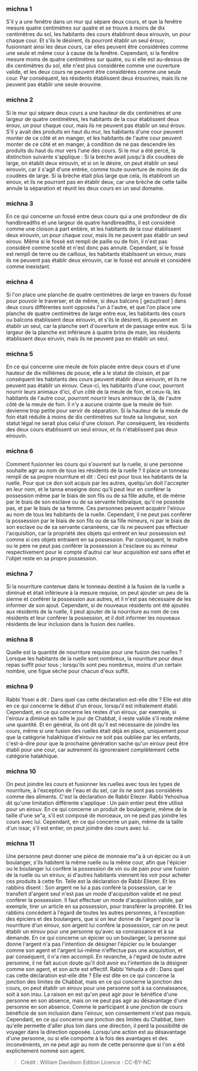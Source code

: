 
### michna 1
S'il y a une fenêtre dans un mur qui sépare deux cours, et que la fenêtre mesure quatre centimètres sur quatre et se trouve à moins de dix centimètres du sol, les habitants des cours établiront deux eirouvin, un pour chaque cour. Et s'ils le désirent, ils pourront établir un seul érouv, fusionnant ainsi les deux cours, car elles peuvent être considérées comme une seule et même cour à cause de la fenêtre. Cependant, si la fenêtre mesure moins de quatre centimètres sur quatre, ou si elle est au-dessus de dix centimètres du sol, elle n'est plus considérée comme une ouverture valide, et les deux cours ne peuvent être considérées comme une seule cour. Par conséquent, les résidents établissent deux érouvines, mais ils ne peuvent pas établir une seule érouvine.

### michna 2
Si le mur qui sépare deux cours a une hauteur de dix centimètres et une largeur de quatre centimètres, les habitants de la cour établissent deux érouv, un pour chaque cour, mais ils ne peuvent pas établir un seul érouv. S'il y avait des produits en haut du mur, les habitants d'une cour peuvent monter de ce côté et en manger, et les habitants de l'autre cour peuvent monter de ce côté et en manger, à condition de ne pas descendre les produits du haut du mur vers l'une des cours. Si le mur a été percé, la distinction suivante s'applique : Si la brèche avait jusqu'à dix coudées de large, on établit deux eirouvin, et si on le désire, on peut établir un seul eirouvin, car il s'agit d'une entrée, comme toute ouverture de moins de dix coudées de large. Si la brèche était plus large que cela, ils établiront un eirouv, et ils ne pourront pas en établir deux, car une brèche de cette taille annule la séparation et réunit les deux cours en un seul domaine.

### michna 3
En ce qui concerne un fossé entre deux cours qui a une profondeur de dix handbreadths et une largeur de quatre handbreadths, il est considéré comme une cloison à part entière, et les habitants de la cour établissent deux eirouvin, un pour chaque cour, mais ils ne peuvent pas établir un seul eirouv. Même si le fossé est rempli de paille ou de foin, il n'est pas considéré comme scellé et n'est donc pas annulé. Cependant, si le fossé est rempli de terre ou de cailloux, les habitants établissent un eirouv, mais ils ne peuvent pas établir deux eirouvin, car le fossé est annulé et considéré comme inexistant.

### michna 4
Si l'on place une planche de quatre centimètres de large en travers du fossé pour pouvoir le traverser, et de même, si deux balcons [ gezuztraot ] dans deux cours différentes sont opposés l'un à l'autre, et que l'on place une planche de quatre centimètres de large entre eux, les habitants des cours ou balcons établissent deux eirouvin, et s'ils le désirent, ils peuvent en établir un seul, car la planche sert d'ouverture et de passage entre eux. Si la largeur de la planche est inférieure à quatre brins de main, les résidents établissent deux eiruvin, mais ils ne peuvent pas en établir un seul.

### michna 5
En ce qui concerne une meule de foin placée entre deux cours et d'une hauteur de dix millièmes de pouce, elle a le statut de cloison, et par conséquent les habitants des cours peuvent établir deux eirouvin, et ils ne peuvent pas établir un eirouv. Ceux-ci, les habitants d'une cour, pourront nourrir leurs animaux d'ici, d'un côté de la meule de foin, et ceux-là, les habitants de l'autre cour, pourront nourrir leurs animaux de là, de l'autre côté de la meule de foin. Il n'y a aucune crainte que la meule de foin devienne trop petite pour servir de séparation. Si la hauteur de la meule de foin était réduite à moins de dix centimètres sur toute sa longueur, son statut légal ne serait plus celui d'une cloison. Par conséquent, les résidents des deux cours établissent un seul eirouv, et ils n'établissent pas deux eirouvin.

### michna 6
Comment fusionner les cours qui s'ouvrent sur la ruelle, si une personne souhaite agir au nom de tous les résidents de la ruelle ? Il place un tonneau rempli de sa propre nourriture et dit : Ceci est pour tous les habitants de la ruelle. Pour que ce don soit acquis par les autres, quelqu'un doit l'accepter en leur nom, et le tanna enseigne donc qu'il peut leur en conférer la possession même par le biais de son fils ou de sa fille adulte, et de même par le biais de son esclave ou de sa servante hébraïque, qu'il ne possède pas, et par le biais de sa femme. Ces personnes peuvent acquérir l'eirouv au nom de tous les habitants de la ruelle. Cependant, il ne peut pas conférer la possession par le biais de son fils ou de sa fille mineurs, ni par le biais de son esclave ou de sa servante cananéens, car ils ne peuvent pas effectuer l'acquisition, car la propriété des objets qui entrent en leur possession est comme si ces objets entraient en sa possession. Par conséquent, le maître ou le père ne peut pas conférer la possession à l'esclave ou au mineur respectivement pour le compte d'autrui car leur acquisition est sans effet et l'objet reste en sa propre possession.

### michna 7
Si la nourriture contenue dans le tonneau destiné à la fusion de la ruelle a diminué et était inférieure à la mesure requise, on peut ajouter un peu de la sienne et conférer la possession aux autres, et il n'est pas nécessaire de les informer de son ajout. Cependant, si de nouveaux résidents ont été ajoutés aux résidents de la ruelle, il peut ajouter de la nourriture au nom de ces résidents et leur conférer la possession, et il doit informer les nouveaux résidents de leur inclusion dans la fusion des ruelles.

### michna 8
Quelle est la quantité de nourriture requise pour une fusion des ruelles ? Lorsque les habitants de la ruelle sont nombreux, la nourriture pour deux repas suffit pour tous ; lorsqu'ils sont peu nombreux, moins d'un certain nombre, une figue sèche pour chacun d'eux suffit.

### michna 9
Rabbi Yosei a dit : Dans quel cas cette déclaration est-elle dite ? Elle est dite en ce qui concerne le début d'un érouv, lorsqu'il est initialement établi. Cependant, en ce qui concerne les restes d'un eirouv, par exemple, si l'eirouv a diminué en taille le jour de Chabbat, il reste valide s'il reste même une quantité. Et en général, ils ont dit qu'il est nécessaire de joindre les cours, même si une fusion des ruelles était déjà en place, uniquement pour que la catégorie halakhique d'eirouv ne soit pas oubliée par les enfants, c'est-à-dire pour que la prochaine génération sache qu'un eirouv peut être établi pour une cour, car autrement ils ignoreraient complètement cette catégorie halakhique.

### michna 10
On peut joindre les cours et fusionner les ruelles avec tous les types de nourriture, à l'exception de l'eau et du sel, car ils ne sont pas considérés comme des aliments. C'est la déclaration de Rabbi Eliezer. Rabbi Yehoshua dit qu'une limitation différente s'applique : Un pain entier peut être utilisé pour un eirouv. En ce qui concerne un produit de boulangerie, même de la taille d'une se"a, s'il est composé de morceaux, on ne peut pas joindre les cours avec lui. Cependant, en ce qui concerne un pain, même de la taille d'un issar, s'il est entier, on peut joindre des cours avec lui.

### michna 11
Une personne peut donner une pièce de monnaie ma"a à un épicier ou à un boulanger, s'ils habitent la même ruelle ou la même cour, afin que l'épicier ou le boulanger lui confère la possession de vin ou de pain pour une fusion de la ruelle ou un eirouv, si d'autres habitants viennent les voir pour acheter ces produits à cette fin. Telle est la déclaration de Rabbi Eliezer. Et les rabbins disent : Son argent ne lui a pas conféré la possession, car le transfert d'argent seul n'est pas un mode d'acquisition valide et ne peut conférer la possession. Il faut effectuer un mode d'acquisition valide, par exemple, tirer un article en sa possession, pour transférer la propriété. Et les rabbins concèdent à l'égard de toutes les autres personnes, à l'exception des épiciers et des boulangers, que si on leur donne de l'argent pour la nourriture d'un eirouv, son argent lui confère la possession, car on ne peut établir un eirouv pour une personne qu'avec sa connaissance et à sa demande. En ce qui concerne un épicier ou un boulanger, la personne qui donne l'argent n'a pas l'intention de désigner l'épicier ou le boulanger comme son agent et l'argent lui-même n'effectue pas une acquisition, et par conséquent, il n'a rien accompli. En revanche, à l'égard de toute autre personne, il ne fait aucun doute qu'il doit avoir eu l'intention de la désigner comme son agent, et son acte est effectif. Rabbi Yehuda a dit : Dans quel cas cette déclaration est-elle dite ? Elle est dite en ce qui concerne la jonction des limites de Chabbat, mais en ce qui concerne la jonction des cours, on peut établir un eirouv pour une personne soit à sa connaissance, soit à son insu. La raison en est qu'on peut agir pour le bénéfice d'une personne en son absence, mais on ne peut pas agir au désavantage d'une personne en son absence. Comme le participant à une jonction de cours bénéficie de son inclusion dans l'eirouv, son consentement n'est pas requis. Cependant, en ce qui concerne une jonction des limites du Chabbat, bien qu'elle permette d'aller plus loin dans une direction, il perd la possibilité de voyager dans la direction opposée. Lorsqu'une action est au désavantage d'une personne, ou si elle comporte à la fois des avantages et des inconvénients, on ne peut agir au nom de cette personne que si l'on a été explicitement nommé son agent.

>Crédit : William Davidson Edition
>Licence : CC-BY-NC